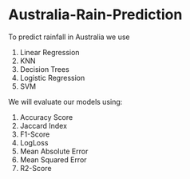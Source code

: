 # Australia-Rain-Prediction

To predict rainfall in Australia we use
1.  Linear Regression
2.  KNN
3.  Decision Trees
4.  Logistic Regression
5.  SVM


We will evaluate our models using:
1.  Accuracy Score
2.  Jaccard Index
3.  F1-Score
4.  LogLoss
5.  Mean Absolute Error
6.  Mean Squared Error
7.  R2-Score
